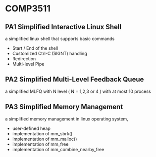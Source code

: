 # COMP3511
## PA1 Simplified Interactive Linux Shell
 a simplified linux shell that supports basic commands
  - Start / End of the shell
  - Customized Ctrl-C (SIGNT) handling
  - Redirection
  - Multi-level Pipe
## PA2 Simplified Multi-Level Feedback Queue
 a simplified MLFQ with N level ( N = 1,2,3 or 4 ) with at most 10 process
## PA3 Simplified Memory Management
 a simplified memory management in linux operating system, 
 - user-defined heap
 - implementation of mm_sbrk()
 - implementation of mm_malloc()
 - implementation of mm_free
 - implementation of mm_combine_nearby_free
